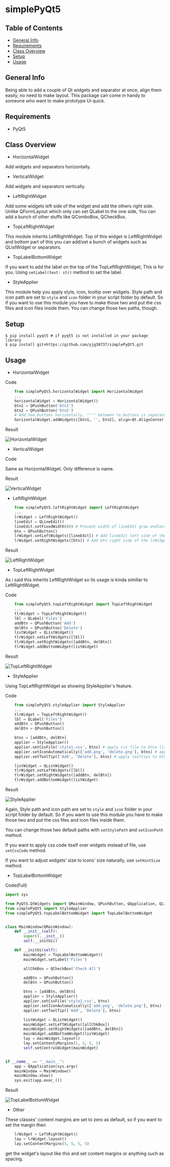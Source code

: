 # simplePyQt5

## Table of Contents
* [General Info](#general-info)
* [Requirements](#requirements)
* [Class Overview](#class-overview)
* [Setup](#setup)
* [Usage](#usage)

## General Info
Being able to add a couple of Qt widgets and separator at once, align them easily, no need to make layout.
This package can come in handy to someone who want to make prototype UI quick.

## Requirements
* PyQt5

## Class Overview
* HorizontalWidget

Add widgets and separators horizontally.

* VerticalWidget

Add widgets and separators vertically.

* LeftRightWidget

Add some widgets left side of the widget and add the others right side.
Unlike QFormLayout which only can set QLabel to the one side, You can add a bunch of other stuffs like QComboBox, QCheckBox.

* TopLeftRightWidget

This module inherits LeftRightWidget.
Top of this widget is LeftRightWidget and bottom part of this you can add/set a bunch of widgets such as QListWidget or separators.

* TopLabelBottomWidget

If you want to add the label on the top of the TopLeftRightWidget, This is for you.
Using `setLabel(text: str)` method to set the label. 

* StyleApplier

This module help you apply style, icon, tooltip over widgets. Style path and icon path are set to `style` and `icon` folder in your script folder by default. So if you want to use this module you have to make those two and put the css files and icon files inside them.
You can change those two paths, though.

## Setup
```
$ pip install pyqt5 # if pyqt5 is not installed in your package library
$ pip install git+https://github.com/yjg30737/simplePyQt5.git
```

## Usage
* HorizontalWidget

Code
```python
    from simplePyQt5.horizontalWidget import HorizontalWidget
    ...
    horizontalWidget = HorizontalWidget()
    btn1 = QPushButton('btn1')
    btn2 = QPushButton('btn2')
    # Add two buttons horizontally, "''" between to buttons is separator, align parameter make widgets align
    horizontalWidget.addWidgets([btn1, '', btn2], align=Qt.AlignCenter)
```
Result

![HorizontalWidget](./examples/horizontalWidgetExample.png)

* VerticalWidget

Code

Same as HorizontalWidget. Only difference is name.

Result

![VerticalWidget](./examples/verticalWidgetExample.png)

* LeftRightWidget
```python
    from simplePyQt5.leftRightWidget import LeftRightWidget
    ...
    lrWidget = LeftRightWidget()
    lineEdit = QLineEdit()
    lineEdit.setFixedWidth(80) # Prevent width of lineEdit grow endlessly to show this modules feature
    btn = QPushButton()
    lrWidget.setLeftWidgets([lineEdit]) # Add lineEdit left side of the lrWidget
    lrWidget.setRightWidgets([btn]) # Add btn right side of the lrWidget
```
Result

![LeftRightWidget](./examples/leftRightWidgetExample.png)

* TopLeftRightWidget

As i said this inherits LeftRightWidget so its usage is kinda simillar to LeftRightWidget.

Code
```python
    from simplePyQt5.topLeftRightWidget import TopLeftRightWidget
    ...
    tlrWidget = TopLeftRightWidget()
    lbl = QLabel('Files')
    addBtn = QPushButton('Add')
    delBtn = QPushButton('Delete')
    listWidget = QListWidget()
    tlrWidget.setLeftWidgets([lbl])
    tlrWidget.setRightWidgets([addBtn, delBtn])
    tlrWidget.addBottomWidget(listWidget)
```
Result

![TopLeftRightWidget](./examples/topLeftRightWidgetExample.png)

* StyleApplier

Using TopLeftRightWidget as showing StyleApplier's feature.

Code
```python
    from simplePyQt5.styleApplier import StyleApplier
    ...
    tlrWidget = TopLeftRightWidget()
    lbl = QLabel('Files')
    addBtn = QPushButton()
    delBtn = QPushButton()

    btns = [addBtn, delBtn]
    applier = StyleApplier()
    applier.setCssFile('style1.css', btns) # apply css file to btns list 
    applier.setIconAutomatically(['add.png', 'delete.png'], btns) # apply icon files to btns list
    applier.setToolTip(['Add', 'Delete'], btns) # apply tooltips to btns list

    listWidget = QListWidget()
    tlrWidget.setLeftWidgets([lbl])
    tlrWidget.setRightWidgets([addBtn, delBtn])
    tlrWidget.addBottomWidget(listWidget)
```
Result

![StyleApplier](./examples/styleApplierExample.png)

Again, Style path and icon path are set to `style` and `icon` folder in your script folder by default. So if you want to use this module you have to make those two and put the css files and icon files inside them.

You can change those two default paths with `setStylePath` and `setIconPath` method.

If you want to apply css code itself over widgets instead of file, use `setCssCode` method.

If you want to adjust widgets' size to icons' size naturally, use `setHintSize` method.

* TopLabelBottomWidget

Code(Full)
```python
import sys

from PyQt5.QtWidgets import QMainWindow, QPushButton, QApplication, QListWidget, QCheckBox
from simplePyQt5 import StyleApplier
from simplePyQt5.topLabelBottomWidget import TopLabelBottomWidget


class MainWindow(QMainWindow):
    def __init__(self):
        super().__init__()
        self.__initUi()

    def __initUi(self):
        mainWidget = TopLabelBottomWidget()
        mainWidget.setLabel('Files')

        allChkBox = QCheckBox('Check All')

        addBtn = QPushButton()
        delBtn = QPushButton()

        btns = [addBtn, delBtn]
        applier = StyleApplier()
        applier.setCssFile('style1.css', btns)
        applier.setIconAutomatically(['add.png', 'delete.png'], btns)
        applier.setToolTip(['Add', 'Delete'], btns)

        listWidget = QListWidget()
        mainWidget.setLeftWidgets([allChkBox])
        mainWidget.setRightWidgets([addBtn, delBtn])
        mainWidget.addBottomWidget(listWidget)
        lay = mainWidget.layout()
        lay.setContentsMargins(5, 5, 5, 5)
        self.setCentralWidget(mainWidget)


if __name__ == "__main__":
    app = QApplication(sys.argv)
    mainWindow = MainWindow()
    mainWindow.show()
    sys.exit(app.exec_())
```

Result

![TopLabelBottomWidget](./examples/topLabelBottomWidgetExample.png)

* Other

These classes' content margins are set to zero as default, so if you want to set the margin then
```python
    lrWidget = LeftRightWidget()
    lay = lrWidget.layout()
    lay.setContentMargins(5, 5, 5, 5)
```
get the widget's layout like this and set content margins or anything such as spacing.
